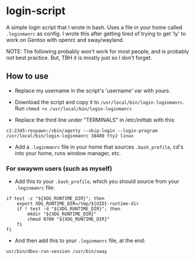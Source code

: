 # login-script
A simple login script that I wrote in bash. Uses a file in your home called `.loginmanrc` as config.
I wrote this after getting tired of trying to get 'ly' to work on Gentoo with openrc and sway/wayland.

NOTE: The following probably won't work for most people, and is probably not best practice. But, TBH it is mostly just so I don't forget.

## How to use
- Replace my username in the script's 'username' var with yours.

- Download the script and copy it to `/usr/local/bin/login-loginmanrc`. Run `chmod +x /usr/local/bin/login-loginmanrc`

- Replace the third line under "TERMINALS" in /etc/inittab with this:

`c2:2345:respawn:/sbin/agetty --skip-login --login-program /usr/local/bin/login-loginmanrc 38400 tty2 linux`

- Add a `.loginmanrc` file in your home that sources `.bash_profile`, cd's into your home, runs window manager, etc.

### For swaywm users (such as myself)
- Add this to your `.bash_profile`, which you should source from your `.loginmanrc` file:

```
if test -z "${XDG_RUNTIME_DIR}"; then
    export XDG_RUNTIME_DIR=/tmp/${UID}-runtime-dir
    if ! test -d "${XDG_RUNTIME_DIR}"; then
        mkdir "${XDG_RUNTIME_DIR}"
        chmod 0700 "${XDG_RUNTIME_DIR}"
    fi
fi
```

- And then add this to your `.loginmanrc` file, at the end:

`usr/bin/dbus-run-session /usr/bin/sway`
